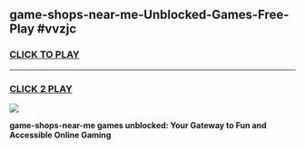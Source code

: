 
## game-shops-near-me-Unblocked-Games-Free-Play #vvzjc
<h3>
<a href="https://us.freeplayer.one?title=game-shops-near-me&ref=9M">CLICK TO PLAY</a></h3>
<hr>

<h3>
<a href="https://us.freeplayer.one?title=game-shops-near-me&ref=9M">CLICK 2 PLAY</a>
  
</h3>

<a href="https://us.freeplayer.one?title=game-shops-near-me&ref=9M"><img src="https://clearcache.store/games.png"></a>


**game-shops-near-me games unblocked: Your Gateway to Fun and Accessible Online Gaming**
